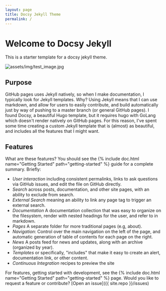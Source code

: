 ```yaml
---
layout: page
title: Docsy Jekyll Theme
permalink: /
---
```


# Welcome to Docsy Jekyll

This is a starter template for a docsy jekyll theme.

![assets/img/test_image.jpg](assets/img/test_image.jpg)

## Purpose

GitHub pages uses Jekyll natively, so when I make documentation, I typically
look for Jekyll templates. Why? Using Jekyll means that I can use markdown,
and allow for users to easily contribute, and build automatically just by
way of pushing to a master branch (or general GitHub pages).
I found Docsy, a beautiful Hugo template, but it requires hugo with GoLang
which doesn't render natively on GitHub pages. For this reason, I've spent
some time creating a custom Jekyll template that is (almost) as beautiful,
and includes all the features that I might want.

## Features

What are these features? You should see the {% include doc.html name="Getting Started" path="getting-started" %}
guide for a complete summary. Briefly:

 - *User interaction* including consistent permalinks, links to ask questions via GitHub issues, and edit the file on GitHub directly.
 - *Search* across posts, documentation, and other site pages, with an ability to exclude from search.
 - *External Search* meaning an ability to link any page tag to trigger an external search.
 - *Documentation* A documentation collection that was easy to organize on the filesystem, render with nested headings for the user, and refer to in markdown.
 - *Pages* A separate folder for more traditional pages (e.g, about).
 - *Navigation*: Control over the main navigation on the left of the page, and automatic generation of table of contents for each page on the right.
 - *News* A posts feed for news and updates, along with an archive (organized by year).
 - *Templates* or specifically, "includes" that make it easy to create an alert, documentation link, or other content.
 - *Continuous Integration* recipes to preview the site


For features, getting started with development, see the {% include doc.html name="Getting Started" path="getting-started" %} page. Would you like to request a feature or contribute?
[Open an issue]({{ site.repo }}/issues)
